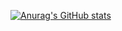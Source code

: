[![Anurag's GitHub stats](https://github-readme-stats.vercel.app/api?username=darko5r)](https://github.com/anuraghazra/github-readme-stats)
